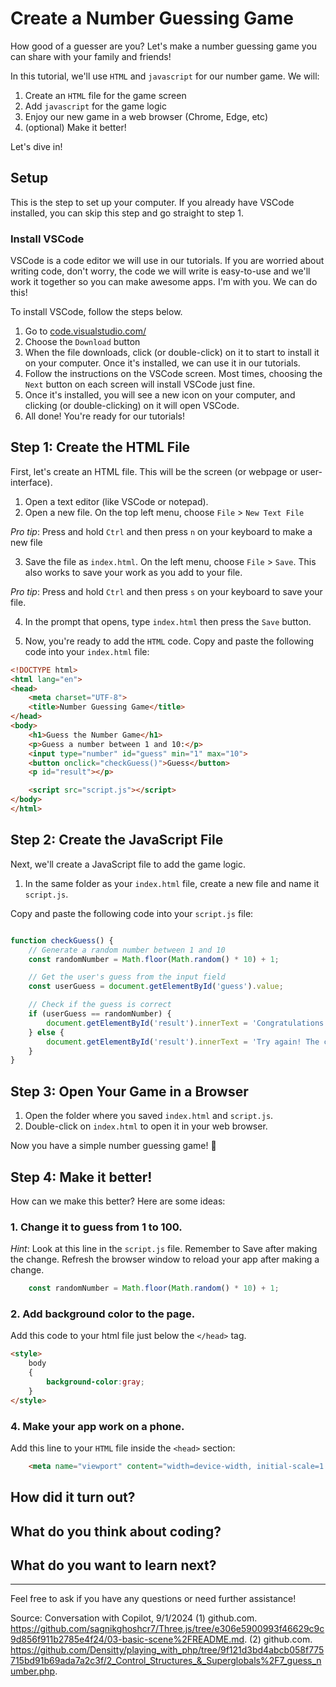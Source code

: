 # Create a Number Guessing Game
How good of a guesser are you? Let's make a number guessing game you can share with your family and friends! 

In this tutorial, we'll use `HTML` and `javascript` for our number game. We will: 
1. Create an `HTML` file for the game screen
2. Add `javascript` for the game logic
3. Enjoy our new game in a web browser (Chrome, Edge, etc)
4. (optional) Make it better! 

Let's dive in! 
## Setup
This is the step to set up your computer. If you already have VSCode installed, you can skip this step and go straight to step 1. 

### Install VSCode
VSCode is a code editor we will use in our tutorials. If you are worried about writing code, don't worry, the code we will write is easy-to-use and we'll work it together so you can make awesome apps. I'm with you. We can do this! 

To install VSCode, follow the steps below. 
1. Go to [code.visualstudio.com/](https://code.visualstudio.com/)
2. Choose the `Download` button
3. When the file downloads, click (or double-click) on it to start to install it on your computer. Once it's installed, we can use it in our tutorials. 
4. Follow the instructions on the VSCode screen. Most times, choosing the `Next` button on each screen will install VSCode just fine. 
5. Once it's installed, you will see a new icon on your computer, and clicking (or double-clicking) on it will open VSCode. 
6. All done! You're ready for our tutorials! 

## Step 1: Create the HTML File

First, let's create an HTML file. This will be the screen (or webpage or user-interface).

1. Open a text editor (like VSCode or notepad).
2. Open a new file. On the top left menu, choose `File` > `New Text File`

*Pro tip*: Press and hold `Ctrl` and then press `n` on your keyboard to make a new file

3. Save the file as `index.html`. On the left menu, choose `File` > `Save`. This also works to save your work as you add to your file.

*Pro tip*: Press and hold `Ctrl` and then press `s` on your keyboard to save your file.  

4. In the prompt that opens, type `index.html` then press the `Save` button. 

5. Now, you're ready to add the `HTML` code. Copy and paste the following code into your `index.html` file:

```html
<!DOCTYPE html>
<html lang="en">
<head>
    <meta charset="UTF-8">    
    <title>Number Guessing Game</title>
</head>
<body>
    <h1>Guess the Number Game</h1>
    <p>Guess a number between 1 and 10:</p>
    <input type="number" id="guess" min="1" max="10">
    <button onclick="checkGuess()">Guess</button>
    <p id="result"></p>

    <script src="script.js"></script>
</body>
</html>
```

## Step 2: Create the JavaScript File

Next, we'll create a JavaScript file to add the game logic.

1. In the same folder as your `index.html` file, create a new file and name it `script.js`.

Copy and paste the following code into your `script.js` file:

```javascript

function checkGuess() {
    // Generate a random number between 1 and 10
    const randomNumber = Math.floor(Math.random() * 10) + 1;

    // Get the user's guess from the input field
    const userGuess = document.getElementById('guess').value;

    // Check if the guess is correct
    if (userGuess == randomNumber) {
        document.getElementById('result').innerText = 'Congratulations! You guessed the right number!';
    } else {
        document.getElementById('result').innerText = 'Try again! The correct number was ' + randomNumber;
    }
}
```

## Step 3: Open Your Game in a Browser

1. Open the folder where you saved `index.html` and `script.js`.
2. Double-click on `index.html` to open it in your web browser.

Now you have a simple number guessing game! 🎉

## Step 4: Make it better!
How can we make this better? Here are some ideas: 

### 1. Change it to guess from 1 to 100. 

*Hint*: Look at this line in the `script.js` file. Remember to Save after making the change. Refresh the browser window to reload your app after making a change. 
```javascript
    const randomNumber = Math.floor(Math.random() * 10) + 1;
```

### 2. Add background color to the page. 

Add this code to your html file just below the `</head>` tag. 
```html
<style>
    body 
    {
        background-color:gray;
    }
</style>
```

### 4. Make your app work on a phone. 
Add this line to your `HTML` file inside the `<head>` section: 
```html
    <meta name="viewport" content="width=device-width, initial-scale=1.0">
```

## How did it turn out? 
## What do you think about coding? 
## What do you want to learn next? 

---

Feel free to ask if you have any questions or need further assistance!

Source: Conversation with Copilot, 9/1/2024
(1) github.com. https://github.com/sagnikghoshcr7/Three.js/tree/e306e5900993f46629c9c9d856f911b2785e4f24/03-basic-scene%2FREADME.md.
(2) github.com. https://github.com/Densitty/playing_with_php/tree/9f121d3bd4abcb058f775715bd91b69ada7a2c3f/2_Control_Structures_&_Superglobals%2F7_guess_number.php.